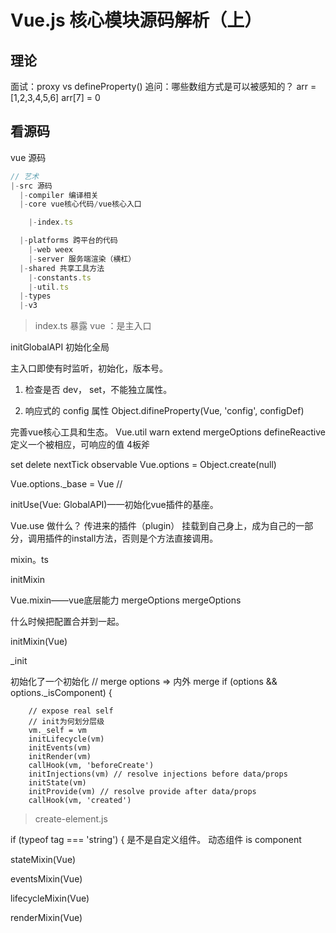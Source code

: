 # Vue.js 核心模块源码解析（上）

## 理论

面试：proxy vs defineProperty()
追问：哪些数组方式是可以被感知的？
arr = [1,2,3,4,5,6]
arr[7] = 0

## 看源码

vue 源码

```js
// 艺术
|-src 源码
  |-compiler 编译相关
  |-core vue核心代码/vue核心入口

    |-index.ts

  |-platforms 跨平台的代码
    |-web weex
    |-server 服务端渲染（横杠）
  |-shared 共享工具方法
    |-constants.ts
    |-util.ts
  |-types
  |-v3
```

> index.ts
> 暴露 vue ：是主入口

initGlobalAPI 初始化全局

主入口即使有时监听，初始化，版本号。

1. 检查是否 dev， set，不能独立属性。

2. 响应式的 config 属性 Object.difineProperty(Vue, 'config', configDef)

完善vue核心工具和生态。
Vue.util 
warn
extend
mergeOptions
defineReactive 定义一个被相应，可响应的值
4板斧

set
delete
nextTick
observable
Vue.options = Object.create(null)


Vue.options._base = Vue // 
<!-- window 传入， -->

initUse(Vue: GlobalAPI)——初始化vue插件的基座。

Vue.use 做什么？
传进来的插件（plugin）
挂载到自己身上，成为自己的一部分，调用插件的install方法，否则是个方法直接调用。

mixin。ts

initMixin

Vue.mixin——vue底层能力 mergeOptions
mergeOptions

什么时候把配置合并到一起。

initMixin(Vue)

_init

初始化了一个初始化
    // merge options => 内外 merge
    if (options && options._isComponent) {

```
    // expose real self
    // init为何划分层级
    vm._self = vm
    initLifecycle(vm)
    initEvents(vm)
    initRender(vm)
    callHook(vm, 'beforeCreate')
    initInjections(vm) // resolve injections before data/props
    initState(vm)
    initProvide(vm) // resolve provide after data/props
    callHook(vm, 'created')
```

> create-element.js

if (typeof tag === 'string') {
  是不是自定义组件。
  动态组件
  is component

stateMixin(Vue)

eventsMixin(Vue)

lifecycleMixin(Vue)

renderMixin(Vue)